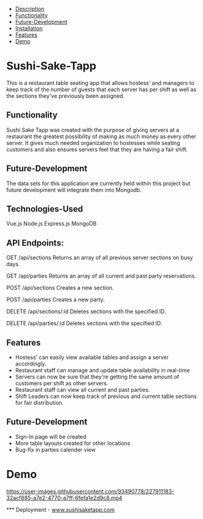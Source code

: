 * [Description](#Sushi-Sake-Tapp)
* [Functionality](#Functionality)
* [Future-Development](#Future-Development)
* [Installation](#Technologies-Used)
* [Features](#Features)
* [Demo](#Demo)


# Sushi-Sake-Tapp
This is a restaurant table seating app that allows hostess' and managers to keep track of the number of guests that each server has per shift as well as the sections they've previously been assigned.

## Functionality
Sushi Sake Tapp was created with the purpose of giving servers at a restaurant the greatest possibility of making as much money as every other server. It gives much needed organization to hostesses while seating customers and also ensures servers feel that they are having a fair shift.
## Future-Development
The data sets for this application are currently held within this project but future development will integrate them into Mongodb.

## Technologies-Used
Vue.js
Node.js
Express.js
MongoDB

## API Endpoints:

GET /api/sections
Returns an array of all previous server sections on busy days. 

GET /api/parties
Returns an array of all current and past party reservations.

POST /api/sections
Creates a new section.

POST /api/parties
Creates a new party.

DELETE /api/sections/:id
Deletes sections with the specified ID.

DELETE /api/parties/:id
Deletes sections with the specified ID.


## Features
- Hostess' can easily view available tables and assign a server accordingly.
- Restaurant staff can manage and update table availability in real-time
- Servers can now be sure that they're getting the same amount of customers per shift as other servers. 
- Restaurant staff can view all current and past parties.
- Shift Leaders can now keep track of previous and current table sections for fair distribution. 

## Future-Development
- Sign-In page will be created 
- More table layouts created for other locations
- Bug-fix in parties calender view



# Demo


https://user-images.githubusercontent.com/93490778/227911183-32acf885-a7e2-4770-a7ff-6fefa1e2d9c8.mp4




*** Deployment - www.sushisaketapp.com


